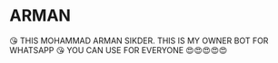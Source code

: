 # ARMAN
😘 THIS MOHAMMAD ARMAN SIKDER. THIS IS MY OWNER BOT FOR WHATSAPP 😘 YOU CAN USE FOR EVERYONE  😍😍😍😍😍

